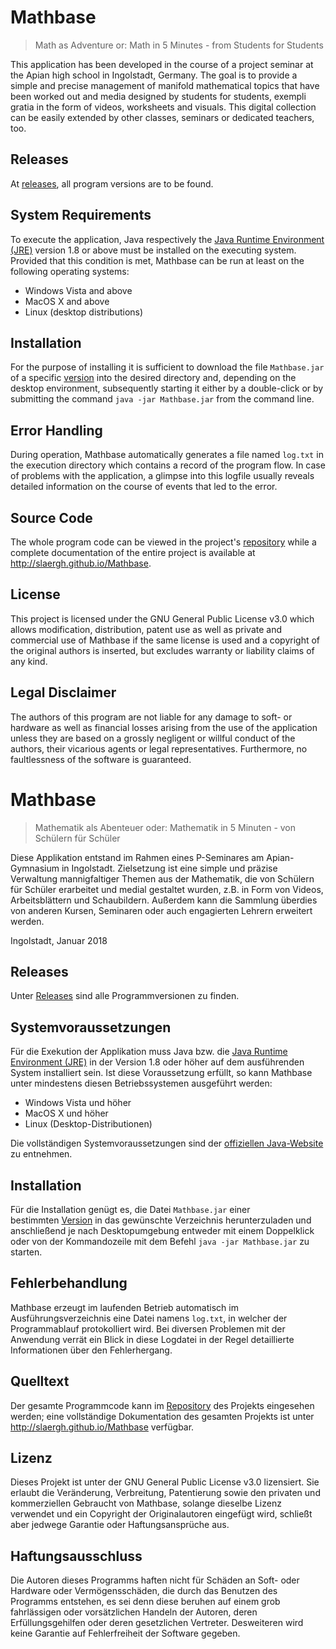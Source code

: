 # Mathbase
> Math as Adventure or: Math in 5 Minutes - from Students for Students

This application has been developed in the course of a project seminar at the Apian high school in Ingolstadt, Germany. The goal is to provide a simple and precise management of manifold mathematical topics that have been worked out and media designed by students for students, exempli gratia in the form of videos, worksheets and visuals. This digital collection can be easily extended by other classes, seminars or dedicated teachers, too.

## Releases
At [releases](../../releases/), all program versions are to be found.

## System Requirements
To execute the application, Java respectively the [Java Runtime Environment (JRE)](https://java.com/de/download/manual.jsp) version 1.8 or above must be installed on the executing system. Provided that this condition is met, Mathbase can be run at least on the following operating systems:

* Windows Vista and above
* MacOS X and above
* Linux (desktop distributions)

## Installation
For the purpose of installing it is sufficient to download the file `Mathbase.jar` of a specific [version](../../releases) into the desired directory and, depending on the desktop environment, subsequently starting it either by a double-click or by submitting the command `java -jar Mathbase.jar` from the command line.

## Error Handling
During operation, Mathbase automatically generates a file named `log.txt` in the execution directory which contains a record of the program flow. In case of problems with the application, a glimpse into this logfile usually reveals detailed information on the course of events that led to the error. 

## Source Code
The whole program code can be viewed in the project's [repository](../../) while a complete documentation of the entire project is available at http://slaergh.github.io/Mathbase.

## License
This project is licensed under the GNU General Public License v3.0 which allows modification, distribution, patent use as well as private and commercial use of Mathbase if the same license is used and a copyright of the original authors is inserted, but excludes warranty or liability claims of any kind.

## Legal Disclaimer
The authors of this program are not liable for any damage to soft- or hardware as well as financial losses arising from the use of the application unless they are based on a grossly negligent or willful conduct of the authors, their vicarious agents or legal representatives. Furthermore, no faultlessness of the software is guaranteed.



# Mathbase
> Mathematik als Abenteuer oder: Mathematik in 5 Minuten - von Schülern für Schüler

Diese Applikation entstand im Rahmen eines P-Seminares am Apian-Gymnasium in Ingolstadt.
Zielsetzung ist eine simple und präzise Verwaltung mannigfaltiger Themen aus der Mathematik, die von Schülern für Schüler erarbeitet und medial gestaltet wurden, z.B. in Form von Videos, Arbeitsblättern und Schaubildern. Außerdem kann die Sammlung überdies von anderen Kursen, Seminaren oder auch engagierten Lehrern erweitert werden.

Ingolstadt, Januar 2018

## Releases
Unter [Releases](../../releases/) sind alle Programmversionen zu finden.

## Systemvoraussetzungen
Für die Exekution der Applikation muss Java bzw. die [Java Runtime Environment (JRE)](https://java.com/de/download/manual.jsp) in der Version 1.8 oder höher auf dem ausführenden System installiert sein. Ist diese Voraussetzung erfüllt, so kann Mathbase unter mindestens diesen Betriebssystemen ausgeführt werden:

* Windows Vista und höher
* MacOS X und höher
* Linux (Desktop-Distributionen)

Die vollständigen Systemvoraussetzungen sind der [offiziellen Java-Website](https://java.com/en/download/help/sysreq.xml) zu entnehmen.

## Installation
Für die Installation genügt es, die Datei `Mathbase.jar` einer bestimmten [Version](../../releases) in das gewünschte Verzeichnis herunterzuladen und anschließend je nach Desktopumgebung entweder mit einem Doppelklick oder von der Kommandozeile mit dem Befehl `java -jar Mathbase.jar` zu starten.

## Fehlerbehandlung
Mathbase erzeugt im laufenden Betrieb automatisch im Ausführungsverzeichnis eine Datei namens `log.txt`, in welcher der Programmablauf protokolliert wird. Bei diversen Problemen mit der Anwendung verrät ein Blick in diese Logdatei in der Regel detaillierte Informationen über den Fehlerhergang.

## Quelltext
Der gesamte Programmcode kann im [Repository](../../) des Projekts eingesehen werden; eine vollständige Dokumentation des gesamten Projekts ist unter http://slaergh.github.io/Mathbase verfügbar.

## Lizenz
Dieses Projekt ist unter der GNU General Public License v3.0 lizensiert. Sie erlaubt die Veränderung, Verbreitung, Patentierung sowie den privaten und kommerziellen Gebraucht von Mathbase, solange dieselbe Lizenz verwendet und ein Copyright der Originalautoren eingefügt wird, schließt aber jedwege Garantie oder Haftungsansprüche aus.

## Haftungsausschluss
Die Autoren dieses Programms haften nicht für Schäden an Soft- oder Hardware oder Vermögensschäden,
die durch das Benutzen des Programms entstehen, es sei denn diese beruhen auf einem grob fahrlässigen
oder vorsätzlichen Handeln der Autoren, deren Erfüllungsgehilfen oder deren gesetzlichen Vertreter.
Desweiteren wird keine Garantie auf Fehlerfreiheit der Software gegeben.
